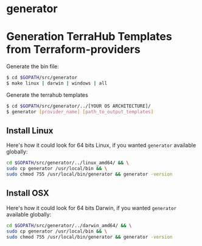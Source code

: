 # generator

Generation TerraHub Templates from Terraform-providers
==================

Generate the bin file:

```sh
$ cd $GOPATH/src/generator
$ make linux | darwin | windows | all
```

Generate the terrahub templates

```sh
$ cd $GOPATH/src/generator/../[YOUR OS ARCHITECTURE]/
$ generator [provider_name] [path_to_output_templates]
```

## Install Linux

Here's how it could look for 64 bits Linux, if you wanted `generator` available globally:

```bash
cd $GOPATH/src/generator/../linux_amd64/ && \
sudo cp generator /usr/local/bin && \
sudo chmod 755 /usr/local/bin/generator && generator -version
```

## Install OSX

Here's how it could look for 64 bits Darwin, if you wanted `generator` available globally:

```bash
cd $GOPATH/src/generator/../darwin_amd64/ && \
sudo cp generator /usr/local/bin && \
sudo chmod 755 /usr/local/bin/generator && generator -version
```
